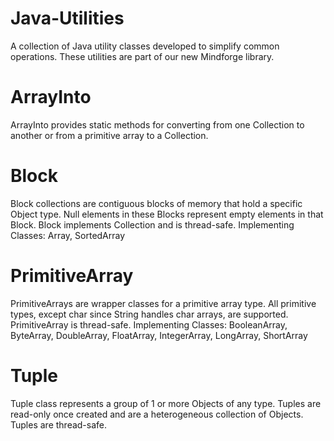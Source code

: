 # Java-Utilities
A collection of Java utility classes developed to simplify common operations.
These utilities are part of our new Mindforge library.

# ArrayInto
ArrayInto provides static methods for converting from one Collection to another or from a primitive array to a Collection.

# Block
Block collections are contiguous blocks of memory that hold a specific Object type. Null elements in these Blocks represent empty elements in that Block. Block implements Collection and is thread-safe.
Implementing Classes: Array, SortedArray

# PrimitiveArray
PrimitiveArrays are wrapper classes for a primitive array type. All primitive types, except char since String handles char arrays, are supported. PrimitiveArray is thread-safe.
Implementing Classes: BooleanArray, ByteArray, DoubleArray, FloatArray, IntegerArray, LongArray, ShortArray

# Tuple
Tuple class represents a group of 1 or more Objects of any type. Tuples are read-only once created and are a heterogeneous collection of Objects. Tuples are thread-safe.
